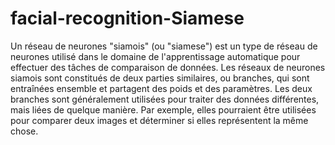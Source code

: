 # facial-recognition-Siamese
Un réseau de neurones "siamois" (ou "siamese") est un type de réseau de neurones utilisé dans le domaine de l'apprentissage automatique pour effectuer des tâches de comparaison de données. Les réseaux de neurones siamois sont constitués de deux parties similaires, ou branches, qui sont entraînées ensemble et partagent des poids et des paramètres. Les deux branches sont généralement utilisées pour traiter des données différentes, mais liées de quelque manière. Par exemple, elles pourraient être utilisées pour comparer deux images et déterminer si elles représentent la même chose.
